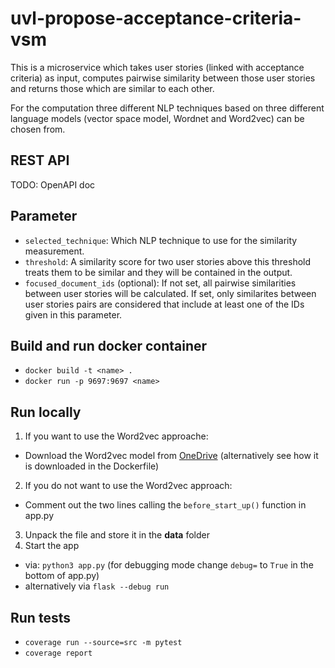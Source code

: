 # uvl-propose-acceptance-criteria-vsm

This is a microservice which takes user stories (linked with acceptance criteria) as input, computes pairwise similarity between those user stories and returns those which are similar to each other.

For the computation three different NLP techniques based on three different language models (vector space model, Wordnet and Word2vec) can be chosen from.

## REST API

TODO: OpenAPI doc

## Parameter

- `selected_technique`: Which NLP technique to use for the similarity measurement.
- `threshold`: A similarity score for two user stories above this threshold treats them to be similar and they will be contained in the output. 
- `focused_document_ids` (optional): If not set, all pairwise similarities between user stories will be calculated. If set, only similarites between user stories pairs are considered that include at least one of the IDs given in this parameter.

## Build and run docker container

- `docker build -t <name> .`
- `docker run -p 9697:9697 <name>`

## Run locally

1. If you want to use the Word2vec approache:
  - Download the Word2vec model from [OneDrive](https://drive.google.com/file/d/1hlGZrC5IMJjiYPvTxgHnG85R0XK0wA_i/view?usp=sharing) (alternatively see how it is downloaded in the Dockerfile)
2. If you do not want to use the Word2vec approach:
  - Comment out the two lines calling the `before_start_up()` function in app.py
3. Unpack the file and store it in the __data__ folder
4. Start the app 
  - via: `python3 app.py` (for debugging mode change `debug=` to `True` in the bottom of app.py)
  - alternatively via `flask --debug run`

## Run tests

- `coverage run --source=src -m pytest`
- `coverage report`